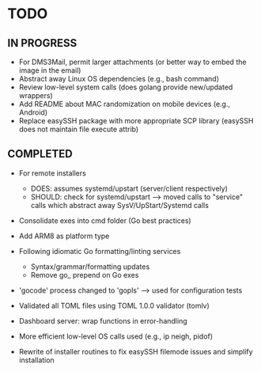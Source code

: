 # TODO

## IN PROGRESS

- For DMS3Mail, permit larger attachments (or better way to embed the image in the email)
- Abstract away Linux OS dependencies (e.g., bash command)
- Review low-level system calls (does golang provide new/updated wrappers)
- Add README about MAC randomization on mobile devices (e.g., Android)
- Replace easySSH package with more appropriate SCP library (easySSH does not maintain file execute attrib)

## COMPLETED

- For remote installers
  - DOES: assumes systemd/upstart (server/client respectively)
  - SHOULD: check for systemd/upstart --> moved calls to "service" calls which abstract away SysV/UpStart/Systemd calls

- Consolidate exes into cmd folder (Go best practices)
- Add ARM8 as platform type
  
- Following idiomatic Go formatting/linting services
  - Syntax/grammar/formatting updates
  - Remove go_ prepend on Go exes

- 'gocode' process changed to 'gopls' --> used for configuration tests

- Validated all TOML files using TOML 1.0.0 validator (tomlv)

- Dashboard server: wrap functions in error-handling

- More efficient low-level OS calls used (e.g., ip neigh, pidof)
- Rewrite of installer routines to fix easySSH filemode issues and simplify installation
